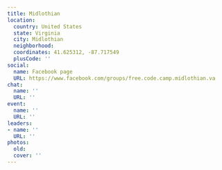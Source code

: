 ```yaml
---
title: Midlothian
location:
  country: United States
  state: Virginia
  city: Midlothian
  neighborhood: 
  coordinates: 41.625312, -87.717549
  plusCode: ''
social:
  name: Facebook page
  URL: https://www.facebook.com/groups/free.code.camp.midlothian.va
chat:
  name: ''
  URL: ''
event:
  name: ''
  URL: ''
leaders:
- name: ''
  URL: ''
photos:
  old: 
  cover: ''
---
```

